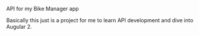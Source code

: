 API for my Bike Manager app

Basically this just is a project for me to learn API development and dive into Augular 2.
